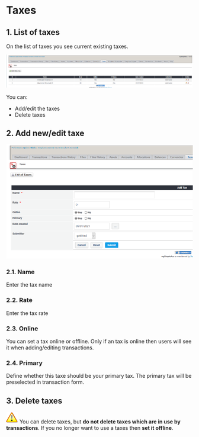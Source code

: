 # Taxes

## 1. List of taxes

On the list of taxes you see current existing taxes.

![List of taxes](../../.gitbook/assets/en/admin_taxes.png)

You can:

* Add/edit the taxes
* Delete taxes

## 2. Add new/edit taxe

![Creation of new tax](../../.gitbook/assets/en/admin_taxes_edit.png)

### 2.1. Name

Enter the tax name

### 2.2. Rate

Enter the tax rate

### 2.3. Online

You can set a tax online or offline. Only if an tax is online then users will see it when adding/editing transactions.

### 2.4. Primary

Define whether this taxe should be your primary tax. The primary tax will be preselected in transaction form.

## 3. Delete taxes

![Important](../../.gitbook/assets/en/important.png)
You can delete taxes, but **do not delete taxes which are in use by transactions**. If you no longer want to use a taxes then **set it offline**.

